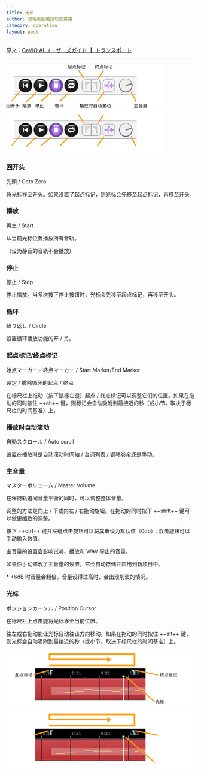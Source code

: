 ```yaml
---
title: 走带
author: 夜輪風超絶技巧変奏曲
category: operation
layout: post
---
```

原文：[CeVIO AI ユーザーズガイド ┃ トランスポート](https://cevio.jp/guide/cevio_ai/operation/transport/)

---

![走带](images/transport_1.png#only-light)
![走带](images/transport_1_dark.png#only-dark)

### 回开头

先頭 / Goto Zero

将光标移至开头。如果设置了起点标记，则光标会先移至起点标记，再移至开头。

### 播放

再生 / Start

从当前光标位置播放所有音轨。

（设为静音的音轨不会播放）

### 停止

停止 / Stop

停止播放。当多次按下停止按钮时，光标会先移至起点标记，再移至开头。

### 循环

繰り返し / Circle

设置循环播放功能的开 / 关。

### 起点标记/终点标记

始点マーカー／終点マーカー / Start Marker/End Marker

设定 / 撤除循环的起点 / 终点。

在标尺栏上拖动（按下鼠标左键）起点 / 终点标记可以调整它们的位置。如果在拖动的同时按住 ++alt++ 键，则标记会自动吸附到最接近的秒（或小节，取决于标尺栏的时间基准）上。

### 播放时自动滚动

自動スクロール / Auto scroll

设置在播放时是自动滚动时间轴 / 台词列表 / 钢琴卷帘还是手动。

### 主音量

マスターボリューム / Master Volume

在保持轨道间音量平衡的同时，可以调整整体音量。

调整的方法是向上 / 下或向左 / 右拖动旋钮。在拖动的同时按下 ++shift++ 键可以做更细致的调整。

按下 ++ctrl++ 键并左键点击旋钮可以将其重设为默认值（0db）；双击旋钮可以手动输入数值。

主音量的设置会影响试听、播放和 WAV 导出的音量。

如果你手动修改了主音量的设置，它会自动存储并应用到新项目中。

\* +6dB 时音量会翻倍。音量设得过高时，会出现削波的情况。

### 光标

ポジションカーソル / Position Cursor

在标尺栏上点击能将光标移至当前位置。

往左或右拖动能让光标自动往该方向移动。如果在拖动的同时按住 ++alt++ 键，则光标会自动吸附到最接近的秒（或小节，取决于标尺栏的时间基准）上。

![光标](images/transport_2.png#only-light)
![光标](images/transport_2_dark.png#only-dark)
